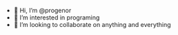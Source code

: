 - 👋 Hi, I’m @progenor
- 👀 I’m interested in programing
- 💞️ I’m looking to collaborate on anything and everything
<!---
progenor/progenor is a ✨ special ✨ repository because its `README.md` (this file) appears on your GitHub profile.
You can click the Preview link to take a look at your changes.
--->
